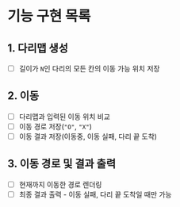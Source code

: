 # 기능 구현 목록

## 1. 다리맵 생성

- [ ] 길이가 `N`인 다리의 모든 칸의 이동 가능 위치 저장

## 2. 이동

- [ ] 다리맵과 입력된 이동 위치 비교
- [ ] 이동 경로 저장(`"O"`, `"X"`)
- [ ] 이동 결과 저장(이동중, 이동 실패, 다리 끝 도착)

## 3. 이동 경로 및 결과 출력

- [ ] 현재까지 이동한 경로 렌더링
- [ ] 최종 결과 출력 - 이동 실패, 다리 끝 도착일 때만 가능